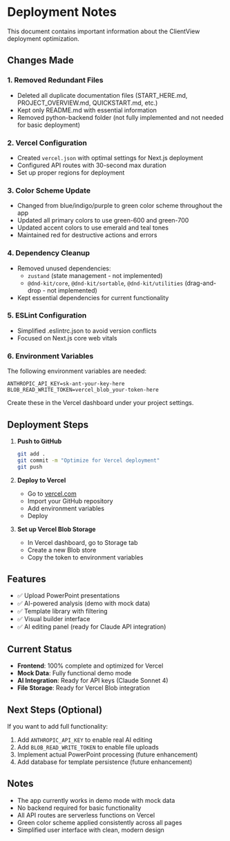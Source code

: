 # Deployment Notes

This document contains important information about the ClientView deployment optimization.

## Changes Made

### 1. Removed Redundant Files
- Deleted all duplicate documentation files (START_HERE.md, PROJECT_OVERVIEW.md, QUICKSTART.md, etc.)
- Kept only README.md with essential information
- Removed python-backend folder (not fully implemented and not needed for basic deployment)

### 2. Vercel Configuration
- Created `vercel.json` with optimal settings for Next.js deployment
- Configured API routes with 30-second max duration
- Set up proper regions for deployment

### 3. Color Scheme Update
- Changed from blue/indigo/purple to green color scheme throughout the app
- Updated all primary colors to use green-600 and green-700
- Updated accent colors to use emerald and teal tones
- Maintained red for destructive actions and errors

### 4. Dependency Cleanup
- Removed unused dependencies:
  - `zustand` (state management - not implemented)
  - `@dnd-kit/core`, `@dnd-kit/sortable`, `@dnd-kit/utilities` (drag-and-drop - not implemented)
- Kept essential dependencies for current functionality

### 5. ESLint Configuration
- Simplified .eslintrc.json to avoid version conflicts
- Focused on Next.js core web vitals

### 6. Environment Variables
The following environment variables are needed:

```
ANTHROPIC_API_KEY=sk-ant-your-key-here
BLOB_READ_WRITE_TOKEN=vercel_blob_your-token-here
```

Create these in the Vercel dashboard under your project settings.

## Deployment Steps

1. **Push to GitHub**
   ```bash
   git add .
   git commit -m "Optimize for Vercel deployment"
   git push
   ```

2. **Deploy to Vercel**
   - Go to [vercel.com](https://vercel.com)
   - Import your GitHub repository
   - Add environment variables
   - Deploy

3. **Set up Vercel Blob Storage**
   - In Vercel dashboard, go to Storage tab
   - Create a new Blob store
   - Copy the token to environment variables

## Features

- ✅ Upload PowerPoint presentations
- ✅ AI-powered analysis (demo with mock data)
- ✅ Template library with filtering
- ✅ Visual builder interface
- ✅ AI editing panel (ready for Claude API integration)

## Current Status

- **Frontend**: 100% complete and optimized for Vercel
- **Mock Data**: Fully functional demo mode
- **AI Integration**: Ready for API keys (Claude Sonnet 4)
- **File Storage**: Ready for Vercel Blob integration

## Next Steps (Optional)

If you want to add full functionality:

1. Add `ANTHROPIC_API_KEY` to enable real AI editing
2. Add `BLOB_READ_WRITE_TOKEN` to enable file uploads
3. Implement actual PowerPoint processing (future enhancement)
4. Add database for template persistence (future enhancement)

## Notes

- The app currently works in demo mode with mock data
- No backend required for basic functionality
- All API routes are serverless functions on Vercel
- Green color scheme applied consistently across all pages
- Simplified user interface with clean, modern design




